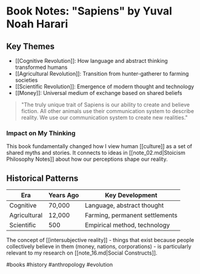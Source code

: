 # Book Notes: "Sapiens" by Yuval Noah Harari

## Key Themes
- [[Cognitive Revolution]]: How language and abstract thinking transformed humans
- [[Agricultural Revolution]]: Transition from hunter-gatherer to farming societies
- [[Scientific Revolution]]: Emergence of modern thought and technology
- [[Money]]: Universal medium of exchange based on shared beliefs

> "The truly unique trait of Sapiens is our ability to create and believe fiction. All other animals use their communication system to describe reality. We use our communication system to create new realities."

### Impact on My Thinking
This book fundamentally changed how I view human [[culture]] as a set of shared myths and stories. It connects to ideas in [[note_02.md|Stoicism Philosophy Notes]] about how our perceptions shape our reality.

## Historical Patterns
| Era | Years Ago | Key Development |
|-----|-----------|-----------------|
| Cognitive | 70,000 | Language, abstract thought |
| Agricultural | 12,000 | Farming, permanent settlements |
| Scientific | 500 | Empirical method, technology |

The concept of [[intersubjective reality]] - things that exist because people collectively believe in them (money, nations, corporations) - is particularly relevant to my research on [[note_16.md|Social Constructs]].

#books #history #anthropology #evolution